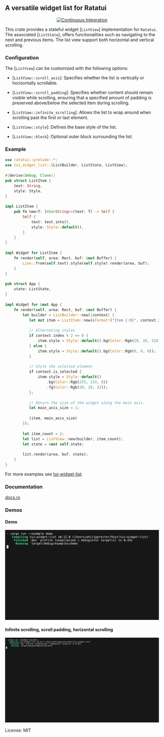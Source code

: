## A versatile widget list for Ratatui

<div align="center">

[![Continuous Integration](https://github.com/preiter93/tui-widget-list/actions/workflows/ci.yml/badge.svg)](https://github.com/preiter93/tui-widget-list/actions/workflows/ci.yml)

</div>

This crate provides a stateful widget [`ListView`] implementation for `Ratatui`. The associated [`ListState`], offers functionalities such as navigating to the next and previous items.
The list view support both horizontal and vertical scrolling.

### Configuration
The [`ListView`] can be customized with the following options:
- [`ListView::scroll_axis`]: Specifies whether the list is vertically or horizontally scrollable.

- [`ListView::scroll_padding`]: Specifies whether content should remain visible while scrolling, ensuring that a specified amount of padding is preserved above/below the selected item during scrolling.
- [`ListView::infinite_scrolling`]: Allows the list to wrap around when scrolling past the first or last element.
- [`ListView::style`]: Defines the base style of the list.
- [`ListView::block`]: Optional outer block surrounding the list.

### Example
```rust
use ratatui::prelude::*;
use tui_widget_list::{ListBuilder, ListState, ListView};

#[derive(Debug, Clone)]
pub struct ListItem {
    text: String,
    style: Style,
}

impl ListItem {
    pub fn new<T: Into<String>>(text: T) -> Self {
        Self {
            text: text.into(),
            style: Style::default(),
        }
    }
}

impl Widget for ListItem {
    fn render(self, area: Rect, buf: &mut Buffer) {
        Line::from(self.text).style(self.style).render(area, buf);
    }
}

pub struct App {
    state: ListState,
}

impl Widget for &mut App {
    fn render(self, area: Rect, buf: &mut Buffer) {
        let builder = ListBuilder::new(|context| {
           let mut item = ListItem::new(&format!("Item {:0}", context.index));

           // Alternating styles
           if context.index % 2 == 0 {
               item.style = Style::default().bg(Color::Rgb(28, 28, 32));
           } else {
               item.style = Style::default().bg(Color::Rgb(0, 0, 0));
           }

           // Style the selected element
           if context.is_selected {
               item.style = Style::default()
                   .bg(Color::Rgb(255, 153, 0))
                   .fg(Color::Rgb(28, 28, 32));
           };

           // Return the size of the widget along the main axis.
           let main_axis_size = 1;

           (item, main_axis_size)
        });

        let item_count = 2;
        let list = ListView::new(builder, item_count);
        let state = &mut self.state;

        list.render(area, buf, state);
    }
}
```

For more examples see [tui-widget-list](https://github.com/preiter93/tui-widget-list/tree/main/examples).

### Documentation
[docs.rs](https://docs.rs/tui-widget-list/)

### Demos

#### Demo

![](examples/tapes/demo.gif?v=1)

#### Infinite scrolling, scroll padding, horizontal scrolling

![](examples/tapes/variants.gif?v=1)

License: MIT
